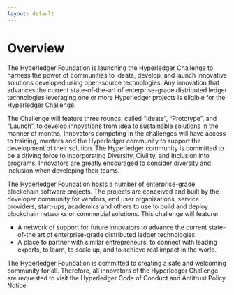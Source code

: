 ```yaml
---
layout: default
---
```


# Overview
The Hyperledger Foundation is launching the Hyperledger Challenge to harness the power of communities to ideate, develop, and launch innovative solutions developed using open-source technologies. Any innovation that advances the current state-of-the-art of enterprise-grade distributed ledger technologies leveraging one or more Hyperledger projects is eligible for the Hyperledger Challenge. 

The Challenge will feature three rounds, called “Ideate”, “Prototype”, and “Launch”, to develop innovations from idea to sustainable solutions in the manner of months. Innovators competing in the challenges will have access to training, mentors  and the Hyperledger community to support the development of their solution.  The Hyperledger community is committed to be a driving force to incorporating Diversity, Civility, and Inclusion into programs. Innovators are greatly encouraged to consider diversity and inclusion when developing their teams.

The Hyperledger Foundation hosts a number of enterprise-grade blockchain software projects. The projects are conceived and built by the developer community for vendors, end user organizations, service providers, start-ups, academics and others to use to build and deploy blockchain networks or commercial solutions. This challenge will feature:
*   A network of support for future innovators to advance the current state-of-the art of enterprise-grade distributed ledger technologies. 
*   A place to partner with similar entrepreneurs, to connect with leading experts, to learn, to scale up, and to achieve real impact in the world.

The Hyperledger Foundation is committed to creating a safe and welcoming community for all. Therefore, all innovators of the Hyperledger Challenge are requested to visit the Hyperledger Code of Conduct and Antitrust Policy Notice.
